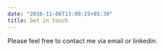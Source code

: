 ```yaml
---
date: "2016-11-06T13:00:25+05:30"
title: Get in touch
---
```


Please feel free to contact me via email or linkedin. 